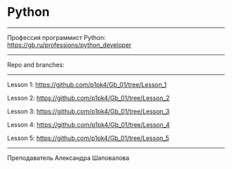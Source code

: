 # Python
___
Профессия программист Python: https://gb.ru/professions/python_developer


___
Repo and branches:
___
Lesson 1: https://github.com/p1pk4/Gb_01/tree/Lesson_1

Lesson 2: https://github.com/p1pk4/Gb_01/tree/Lesson_2

Lesson 3: https://github.com/p1pk4/Gb_01/tree/Lesson_3

Lesson 4: https://github.com/p1pk4/Gb_01/tree/Lesson_4

Lesson 5: https://github.com/p1pk4/Gb_01/tree/Lesson_5
___
Преподаватель Александра Шаповалова
